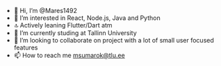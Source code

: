 - 👋 Hi, I’m @Mares1492
- 👀 I’m interested in React, Node.js, Java and Python
- 🔝 Actively leaning Flutter/Dart atm 
- 🌱 I’m currently studing at Tallinn University
- 💞️ I’m looking to collaborate on project with a lot of small user focused features
- 📫 How to reach me msumarok@tlu.ee

<!---
Mares1492/Mares1492 is a ✨ special ✨ repository because its `README.md` (this file) appears on your GitHub profile.
You can click the Preview link to take a look at your changes.
--->
